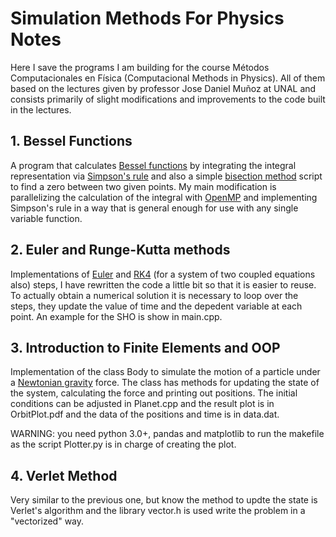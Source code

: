 # Simulation Methods For Physics Notes
Here I save the programs I am building for the course Métodos Computacionales en Física
(Computacional Methods in Physics). All of them based on the lectures given by professor 
Jose Daniel Muñoz at UNAL and consists primarily of slight modifications and improvements to the
code built in the lectures.

## 1. Bessel Functions
A  program that calculates [Bessel functions](https://en.wikipedia.org/wiki/Bessel_function)
by integrating the integral representation via [Simpson's rule](https://en.wikipedia.org/wiki/Simpson%27s_rule#Composite_Simpson's_rule) and also
a simple [bisection method](https://en.wikipedia.org/wiki/Bisection_method) script to find a zero between two given points. My main modification is parallelizing the calculation of the integral with [OpenMP](https://www.openmp.org/) and implementing Simpson's rule in a way that is general enough for use with any single variable function.

## 2. Euler and Runge-Kutta methods
Implementations of [Euler](https://en.wikipedia.org/wiki/Euler_method#Derivation) and [RK4](https://en.wikipedia.org/wiki/Runge%E2%80%93Kutta_methods#Implicit_Runge%E2%80%93Kutta_methods) (for a system of two coupled equations also) steps, I have rewritten the code a little bit so that it is easier to reuse. To actually obtain a numerical solution it is necessary to loop over the steps, they update the value of time and the depedent variable at each point. An example for the SHO is show in main.cpp.   

## 3. Introduction to Finite Elements and OOP
Implementation of the class Body to simulate the motion of a particle under a [Newtonian gravity](https://en.wikipedia.org/wiki/Newton%27s_law_of_universal_gravitation) force. The class has methods for updating the state of the system, calculating the force and printing out positions. The initial conditions can be adjusted in Planet.cpp and the result plot is in OrbitPlot.pdf and the data of the positions and time is in data.dat. 

WARNING: you need python 3.0+, pandas and matplotlib to run the makefile as the script Plotter.py is in charge of creating the plot. 

## 4. Verlet Method
Very similar to the previous one, but know the method to updte the state is Verlet's algorithm and the library vector.h is used write the problem in a "vectorized" way.

